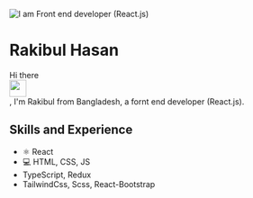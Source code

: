 ![I am Front end developer (React.js)](https://i.ibb.co/StXfrDb/You-heard-it-here.png)

# Rakibul Hasan
Hi there <img src="https://raw.githubusercontent.com/iampavangandhi/iampavangandhi/master/gifs/Hi.gif" style="display: block; opacity: 1;width: 30px;">, I'm Rakibul from Bangladesh, a fornt end developer (React.js).

## Skills and Experience
* ⚛ React
* 💻 HTML, CSS, JS
* TypeScript, Redux
* TailwindCss, Scss, React-Bootstrap










